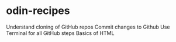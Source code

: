 # odin-recipes
Understand cloning of GitHub repos
Commit changes to Github
Use Terminal for all GitHub steps
Basics of HTML
